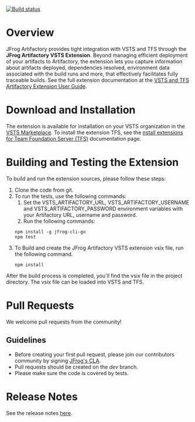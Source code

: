 [![Build status](https://ci.appveyor.com/api/projects/status/ki6edykufqy9h5bl?svg=true)](https://ci.appveyor.com/project/jfrog-ecosystem/artifactory-vsts-extension)
# Overview
JFrog Artifactory provides tight integration with VSTS and TFS through the **JFrog Artifactory VSTS Extension**.
Beyond managing efficient deployment of your artifacts to Artifactory, the extension lets you capture information about artifacts deployed, dependencies resolved, environment data associated with the build runs and more, 
that effectively facilitates fully traceable builds.
See the full extension documentation at the [VSTS and TFS Artifactory Extension User Guide](https://www.jfrog.com/confluence/display/RTF/VSTS+and+TFS+Artifactory+Extension).

# Download and Installation
The extension is available for installation on your VSTS organization in the [VSTS Marketplace](https://marketplace.visualstudio.com/items?itemName=JFrog.jfrog-artifactory-vsts-extension).
To install the extension TFS, see the [nstall extensions for Team Foundation Server (TFS)](https://docs.microsoft.com/en-us/vsts/marketplace/get-tfs-extensions?view=tfs-2018#install-extensions-while-connected-to-tfs) documentation page.

# Building and Testing the Extension
To build and run the extension sources, please follow these steps:
1. Clone the code from git.
2. To run the tests, use the following commands:
    1. Set the VSTS_ARTIFACTORY_URL, VSTS_ARTIFACTORY_USERNAME and VSTS_ARTIFACTORY_PASSWORD environment variables with your Artifactory URL, username and password.
    2. Run the following commands:
    ```
    npm install -g jfrog-cli-go
    npm test
    ```
3. To Build and create the JFrog Artifactory VSTS extension vsix file, run the following command.
    ```
    npm install
    ```
After the build process is completed, you'll find the vsix file in the project directory.
The vsix file can be loaded into VSTS and TFS.

# Pull Requests
We welcome pull requests from the community!
## Guidelines
* Before creating your first pull request, please join our contributors community by signing [JFrog's CLA](https://secure.echosign.com/public/hostedForm?formid=5IYKLZ2RXB543N).
* Pull requests should be created on the *dev* branch.
* Please make sure the code is covered by tests. 

# Release Notes
See the release notes [here](https://www.jfrog.com/confluence/display/RTF/VSTS+and+TFS+Artifactory+Extension#VSTSandTFSArtifactoryExtension-ReleaseNotes).
